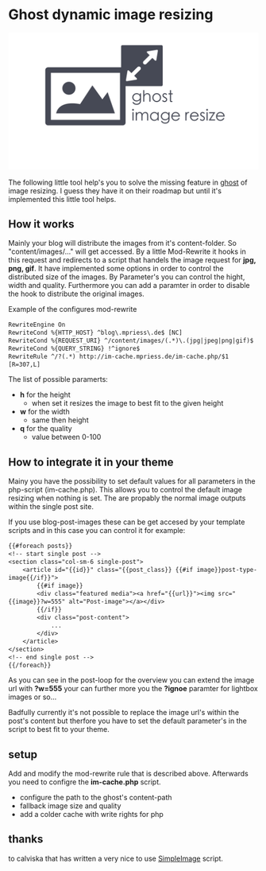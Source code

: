 # Ghost dynamic image resizing

![](ghost-image-resize.png)

The following little tool help's you to solve the missing feature in [ghost](https://github.com/TryGhost/Ghost) of image resizing. I guess they have it on their roadmap but until it's implemented this little tool helps.

## How it works

Mainly your blog will distribute the images from it's content-folder. So "content/images/..." will get accessed. By a little Mod-Rewrite it hooks in this request and redirects to a script that handels the image request for **jpg, png, gif**. It have implemented some options in order to control the distributed size of the images. By Parameter's you can control the hight, width and quality. Furthermore you can add a paramter in order to disable the hook to distribute the original images.

Example of the configures mod-rewrite

```
RewriteEngine On
RewriteCond %{HTTP_HOST} ^blog\.mpriess\.de$ [NC]
RewriteCond %{REQUEST_URI} ^/content/images/(.*)\.(jpg|jpeg|png|gif)$
RewriteCond %{QUERY_STRING} !^ignore$
RewriteRule ^/?(.*) http://im-cache.mpriess.de/im-cache.php/$1 [R=307,L]

```

The list of possible paramerts:

* **h** for the height 
  * when set it resizes the image to best fit to the given height
* **w** for the width
  * same then height
* **q** for the quality
  * value between 0-100

## How to integrate it in your theme

Mainy you have the possibility to set default values for all parameters in the php-script (im-cache.php). This allows you to control the default image resizing when nothing is set. The are propably the normal image outputs within  the single post site. 

If you use blog-post-images these can be get accesed by your template scripts and in this case you can control it for example:


```
{{#foreach posts}}
<!-- start single post -->
<section class="col-sm-6 single-post">
	<article id="{{id}}" class="{{post_class}} {{#if image}}post-type-image{{/if}}">
		{{#if image}}
        <div class="featured media"><a href="{{url}}"><img src="{{image}}?w=555" alt="Post-image"></a></div>
		{{/if}}
		<div class="post-content">
			...
		</div>
	</article>
</section>
<!-- end single post -->
{{/foreach}}
```

As you can see in the post-loop for the overview you can extend the image url with **?w=555** your can further more you the **?ignoe** paramter for lightbox images or so...

Badfully currently it's not possible to replace the image url's within the post's content but therfore you have to set the default parameter's in the script to best fit to your theme.


## setup

Add and modify the mod-rewrite rule that is described above. Afterwards you need to configre the **im-cache.php** script.

* configure the path to the ghost's content-path
* fallback image size and quality
* add a colder cache with write rights for php

## thanks

to calviska that has written a very nice to use [SimpleImage](https://github.com/claviska/SimpleImage) script.

